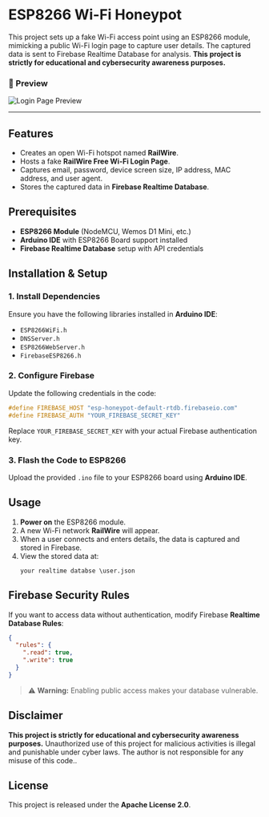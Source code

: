 # ESP8266 Wi-Fi Honeypot

This project sets up a fake Wi-Fi access point using an ESP8266 module, mimicking a public Wi-Fi login page to capture user details. The captured data is sent to Firebase Realtime Database for analysis. **This project is strictly for educational and cybersecurity awareness purposes.**

### 📸 Preview

![Login Page Preview](https://github.com/AyushGorlawar/ESP-Hidden-Features/blob/main/Day%201%20%E2%80%93%20ESP8266%20WiFi%20Honeypot%20(Ethical%20Trap)/Screenshot%202025-07-08%20115048.png)

---
## Features
- Creates an open Wi-Fi hotspot named **RailWire**.
- Hosts a fake **RailWire Free Wi-Fi Login Page**.
- Captures email, password, device screen size, IP address, MAC address, and user agent.
- Stores the captured data in **Firebase Realtime Database**.

## Prerequisites
- **ESP8266 Module** (NodeMCU, Wemos D1 Mini, etc.)
- **Arduino IDE** with ESP8266 Board support installed
- **Firebase Realtime Database** setup with API credentials

## Installation & Setup
### 1. Install Dependencies
Ensure you have the following libraries installed in **Arduino IDE**:
- `ESP8266WiFi.h`
- `DNSServer.h`
- `ESP8266WebServer.h`
- `FirebaseESP8266.h`

### 2. Configure Firebase
Update the following credentials in the code:
```cpp
#define FIREBASE_HOST "esp-honeypot-default-rtdb.firebaseio.com"  
#define FIREBASE_AUTH "YOUR_FIREBASE_SECRET_KEY"
```
Replace `YOUR_FIREBASE_SECRET_KEY` with your actual Firebase authentication key.

### 3. Flash the Code to ESP8266
Upload the provided `.ino` file to your ESP8266 board using **Arduino IDE**.

## Usage
1. **Power on** the ESP8266 module.
2. A new Wi-Fi network **RailWire** will appear.
3. When a user connects and enters details, the data is captured and stored in Firebase.
4. View the stored data at:
   ```
   your realtime databse \user.json
   ```

## Firebase Security Rules
If you want to access data without authentication, modify Firebase **Realtime Database Rules**:
```json
{
  "rules": {
    ".read": true,
    ".write": true
  }
}
```
> ⚠️ **Warning:** Enabling public access makes your database vulnerable.

## Disclaimer
**This project is strictly for educational and cybersecurity awareness purposes.** Unauthorized use of this project for malicious activities is illegal and punishable under cyber laws. The author is not responsible for any misuse of this code..

## License
This project is released under the **Apache License 2.0**.
